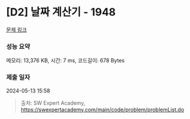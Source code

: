 # [D2] 날짜 계산기 - 1948 

[문제 링크](https://swexpertacademy.com/main/code/problem/problemDetail.do?contestProbId=AV5PnnU6AOsDFAUq) 

### 성능 요약

메모리: 13,376 KB, 시간: 7 ms, 코드길이: 678 Bytes

### 제출 일자

2024-05-13 15:58



> 출처: SW Expert Academy, https://swexpertacademy.com/main/code/problem/problemList.do